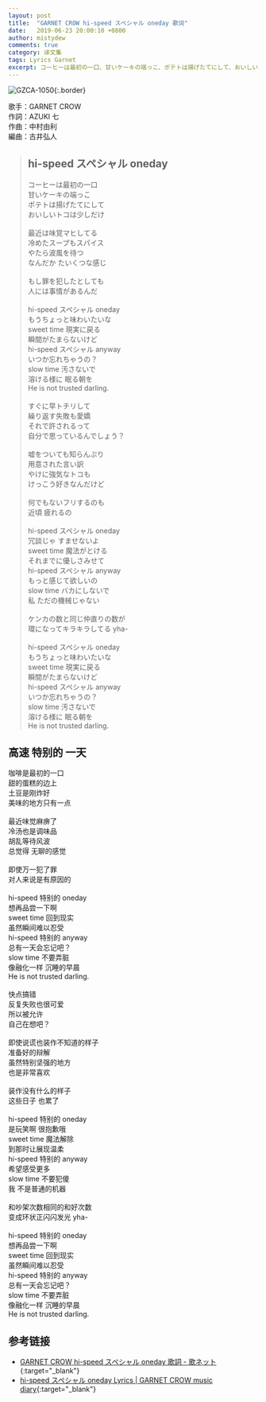 ```yaml
---
layout: post
title:  "GARNET CROW hi-speed スペシャル oneday 歌词"
date:   2019-06-23 20:00:10 +0800
author: mistydew
comments: true
category: 译文集
tags: Lyrics Garnet
excerpt: コーヒーは最初の一口、甘いケーキの端っこ、ポテトは揚げたてにして、おいしいトコは少しだけ。
---
```

![GZCA-1050](https://crowsub.github.io/images/discography/single/GZCA-1050.jpg){:.border}

歌手：GARNET CROW<br>
作詞：AZUKI 七<br>
作曲：中村由利<br>
編曲：古井弘人

<blockquote class="lyric-original">
  <h2>hi-speed スペシャル oneday</h2>
  <p>
    コーヒーは最初の一口<br>
    甘いケーキの端っこ<br>
    ポテトは揚げたてにして<br>
    おいしいトコは少しだけ<br>
    <br>
    最近は味覚マヒしてる<br>
    冷めたスープもスパイス<br>
    やたら波風を待つ<br>
    なんだか たいくつな感じ<br>
    <br>
    もし罪を犯したとしても<br>
    人には事情があるんだ<br>
    <br>
    hi-speed スペシャル oneday<br>
    もうちょっと味わいたいな<br>
    sweet time 現実に戻る<br>
    瞬間がたまらないけど<br>
    hi-speed スペシャル anyway<br>
    いつか忘れちゃうの？<br>
    slow time 汚さないで<br>
    溶ける様に 眠る朝を<br>
    He is not trusted darling.<br>
    <br>
    すぐに早トチリして<br>
    繰り返す失敗も愛嬌<br>
    それで許されるって<br>
    自分で思っているんでしょう？<br>
    <br>
    嘘をついても知らんぷり<br>
    用意された言い訳<br>
    やけに強気なトコも<br>
    けっこう好きなんだけど<br>
    <br>
    何でもないフリするのも<br>
    近頃 疲れるの<br>
    <br>
    hi-speed スペシャル oneday<br>
    冗談じゃ すませないよ<br>
    sweet time 魔法がとける<br>
    それまでに優しさみせて<br>
    hi-speed スペシャル anyway<br>
    もっと感じて欲しいの<br>
    slow time バカにしないで<br>
    私 ただの機械じゃない<br>
    <br>
    ケンカの数と同じ仲直りの数が<br>
    環になってキラキラしてる yha-<br>
    <br>
    hi-speed スペシャル oneday<br>
    もうちょっと味わいたいな<br>
    sweet time 現実に戻る<br>
    瞬間がたまらないけど<br>
    hi-speed スペシャル anyway<br>
    いつか忘れちゃうの？<br>
    slow time 汚さないで<br>
    溶ける様に 眠る朝を<br>
    He is not trusted darling.
  </p>
</blockquote>

<div class="lyric-translation">
  <h2>高速 特别的 一天</h2>
  <p>
    咖啡是最初的一口<br>
    甜的蛋糕的边上<br>
    土豆是刚炸好<br>
    美味的地方只有一点<br>
    <br>
    最近味觉麻痹了<br>
    冷汤也是调味品<br>
    胡乱等待风波<br>
    总觉得 无聊的感觉<br>
    <br>
    即使万一犯了罪<br>
    对人来说是有原因的<br>
    <br>
    hi-speed 特别的 oneday<br>
    想再品尝一下啊<br>
    sweet time 回到现实<br>
    虽然瞬间难以忍受<br>
    hi-speed 特别的 anyway<br>
    总有一天会忘记吧？<br>
    slow time 不要弄脏<br>
    像融化一样 沉睡的早晨<br>
    He is not trusted darling.<br>
    <br>
    快点搞错<br>
    反复失败也很可爱<br>
    所以被允许<br>
    自己在想吧？<br>
    <br>
    即使说谎也装作不知道的样子<br>
    准备好的辩解<br>
    虽然特别坚强的地方<br>
    也是非常喜欢<br>
    <br>
    装作没有什么的样子<br>
    这些日子 也累了<br>
    <br>
    hi-speed 特别的 oneday<br>
    是玩笑啊 很抱歉哦<br>
    sweet time 魔法解除<br>
    到那时让展现温柔<br>
    hi-speed 特别的 anyway<br>
    希望感受更多<br>
    slow time 不要犯傻<br>
    我 不是普通的机器<br>
    <br>
    和吵架次数相同的和好次数<br>
    变成环状正闪闪发光 yha-<br>
    <br>
    hi-speed 特别的 oneday<br>
    想再品尝一下啊<br>
    sweet time 回到现实<br>
    虽然瞬间难以忍受<br>
    hi-speed 特别的 anyway<br>
    总有一天会忘记吧？<br>
    slow time 不要弄脏<br>
    像融化一样 沉睡的早晨<br>
    He is not trusted darling.
  </p>
</div>

## 参考链接

* [GARNET CROW hi-speed スペシャル oneday 歌詞 - 歌ネット](https://www.uta-net.com/song/20133/){:target="_blank"}
* [hi-speed スペシャル oneday Lyrics \| GARNET CROW music diary](https://crowsub.github.io/lyrics/original/hi-speed%20スペシャル%20oneday.html){:target="_blank"}
